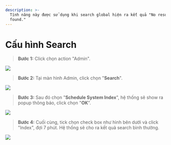 ```yaml
---
description: >-
  Tính năng này được sử dụng khi search global hiện ra kết quả "No results were
  found."
---
```


# Cấu hình Search

> **Bước 1:** Click chọn action "Admin".

![](../.gitbook/assets/search\_1.jpg)

> **Bước 2:** Tại màn hình Admin, click chọn "**Search**".

![](../.gitbook/assets/search\_2.jpg)

> **Bước 3:** Sau đó chọn "**Schedule System Index**", hệ thống sẽ show ra popup thông báo, click chọn "**OK**".

![](../.gitbook/assets/search\_3.jpg)

> **Bước 4:** Cuối cùng, tick chọn check box như hình bên dưới và click "Index", đợi 7 phút. Hệ thống sẽ cho ra kết quả search bình thường.

![](<../.gitbook/assets/search\_4 (1).jpg>)
